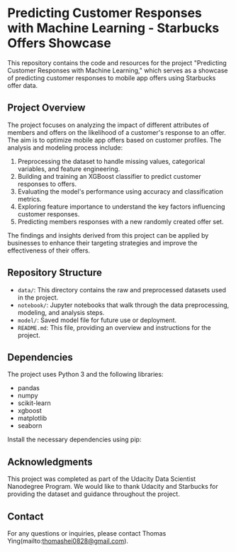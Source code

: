 # Predicting Customer Responses with Machine Learning - Starbucks Offers Showcase

This repository contains the code and resources for the project "Predicting Customer Responses with Machine Learning," which serves as a showcase of predicting customer responses to mobile app offers using Starbucks offer data.

## Project Overview

The project focuses on analyzing the impact of different attributes of members and offers on the likelihood of a customer's response to an offer. The aim is to optimize mobile app offers based on customer profiles. The analysis and modeling process include:

1. Preprocessing the dataset to handle missing values, categorical variables, and feature engineering.
2. Building and training an XGBoost classifier to predict customer responses to offers.
3. Evaluating the model's performance using accuracy and classification metrics.
4. Exploring feature importance to understand the key factors influencing customer responses.
5. Predicting members responses with a new randomly created offer set.

The findings and insights derived from this project can be applied by businesses to enhance their targeting strategies and improve the effectiveness of their offers.

## Repository Structure

- `data/`: This directory contains the raw and preprocessed datasets used in the project.
- `notebook/`: Jupyter notebooks that walk through the data preprocessing, modeling, and analysis steps.
- `model/`: Saved model file for future use or deployment.
- `README.md`: This file, providing an overview and instructions for the project.

## Dependencies

The project uses Python 3 and the following libraries:
- pandas
- numpy
- scikit-learn
- xgboost
- matplotlib
- seaborn

Install the necessary dependencies using pip:


## Acknowledgments

This project was completed as part of the Udacity Data Scientist Nanodegree Program. We would like to thank Udacity and Starbucks for providing the dataset and guidance throughout the project.

## Contact

For any questions or inquiries, please contact Thomas Ying(mailto:thomashei0828@gmail.com).

